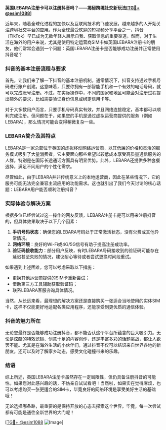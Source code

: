 **英国LEBARA注册卡可以注册抖音吗？——揭秘跨境社交新玩法[[TG💪+ @esim1088](https://t.me/s/esim1088)]**

近年来，随着全球化进程的加快以及互联网技术的飞速发展，越来越多的人开始关注跨境社交平台的应用。作为全球最受欢迎的短视频分享平台之一，抖音（TikTok）早已成为无数年轻人展示自我、获取信息的重要渠道。然而，对于生活在海外的用户来说，尤其是使用特定运营商SIM卡如英国LEBARA注册卡的朋友，他们常常会遇到一个问题：英国LEBARA注册卡是否能够成功注册并正常使用抖音呢？

### 抖音的基本注册流程与要求

首先，让我们来了解一下抖音的基本注册机制。通常情况下，抖音支持通过手机号码进行账户创建。这意味着，只要你拥有一部智能手机和一个有效的电话号码，就可以完成账号注册。不过，在实际操作中，不同的国家和地区可能会对注册过程提出额外的要求，比如需要验证身份信息或绑定信用卡等。

对于大多数用户而言，只要手机号码真实有效，并且网络连接稳定，基本都可以顺利完成注册。但问题在于，如果您的手机是通过虚拟运营商提供的服务（例如LEBARA），那么情况可能会变得稍微复杂一些。

### LEBARA简介及其特点

LEBARA是一家总部位于英国的虚拟移动网络运营商，以其低廉的价格和灵活的服务模式吸引了大量消费者。它主要面向那些希望以较低成本享受高质量通信服务的人群，特别是在国际长途通话方面具有明显优势。此外，LEBARA还提供多种套餐选择，满足不同用户的个性化需求。

尽管如此，由于LEBARA并非传统意义上的本地运营商，因此在某些情况下，它的服务可能无法完全兼容主流应用的功能需求。这也就引出了我们今天讨论的核心话题：LEBARA用户能否顺利注册抖音？

### 实际体验与解决方案

根据多位已经尝试过这一操作的网友反馈，LEBARA注册卡是可以用来注册抖音的，但具体效果取决于以下几个因素：

1. **手机号码状态**：确保您的LEBARA号码处于正常激活状态，没有欠费或其他异常情况。
2. **网络环境**：良好的Wi-Fi或4G/5G信号有助于提高注册成功率。
3. **验证码接收能力**：部分用户反映，有时LEBARA号码接收到的验证码可能存在延迟甚至失败的情况，建议耐心等待或者尝试更换时间段重试。

如果遇到上述困难，您可以考虑采取以下措施：
- 更换其他运营商提供的SIM卡重新尝试；
- 借助第三方工具辅助获取验证码；
- 联系LEBARA客服咨询具体情况。

当然，从长远来看，最理想的解决方案还是直接购买一张适合当地使用的实体SIM卡，这样不仅能更好地适配各类应用程序，还能享受到更优质的通信体验。

### 抖音的魅力所在

无论您最终是否能够成功注册抖音，都不能否认这个平台所蕴含的巨大吸引力。无论是炫酷的特效滤镜、创意十足的内容创作，还是丰富多彩的话题挑战，都让人欲罢不能。尤其是在海外生活的小伙伴们，通过抖音不仅可以结识来自世界各地的新朋友，还可以及时了解家乡动态，感受文化碰撞带来的乐趣。

### 结语

综上所述，英国LEBARA注册卡虽然存在一定局限性，但仍具备注册抖音的可能性。如果您对此感兴趣的话，不妨亲自试试看吧！当然啦，如果实在觉得麻烦，也可以考虑购买一张更适合的SIM卡，毕竟良好的网络环境是享受美好生活的基础哦！

无论选择哪条路，最重要的是保持开放的心态去探索这个世界。毕竟，每一次尝试都有可能是通往全新世界的大门呢！

[[TG💪+ @esim1088](https://t.me/s/esim1088) ![Image](https://i.postimg.cc/4NQfJmqS/Snipaste-2025-05-13-00-14-12.png)]